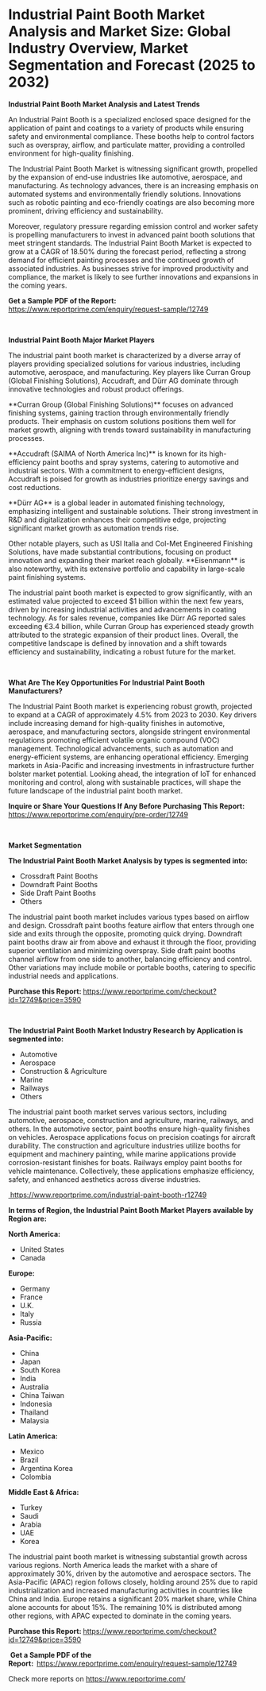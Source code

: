 <p><h1>Industrial Paint Booth Market Analysis and Market Size: Global Industry Overview, Market Segmentation and Forecast (2025 to 2032)</h1></p><p><strong>Industrial Paint Booth Market Analysis and Latest Trends</strong></p>
<p><p>An Industrial Paint Booth is a specialized enclosed space designed for the application of paint and coatings to a variety of products while ensuring safety and environmental compliance. These booths help to control factors such as overspray, airflow, and particulate matter, providing a controlled environment for high-quality finishing. </p><p>The Industrial Paint Booth Market is witnessing significant growth, propelled by the expansion of end-use industries like automotive, aerospace, and manufacturing. As technology advances, there is an increasing emphasis on automated systems and environmentally friendly solutions. Innovations such as robotic painting and eco-friendly coatings are also becoming more prominent, driving efficiency and sustainability.</p><p>Moreover, regulatory pressure regarding emission control and worker safety is propelling manufacturers to invest in advanced paint booth solutions that meet stringent standards. The Industrial Paint Booth Market is expected to grow at a CAGR of 18.50% during the forecast period, reflecting a strong demand for efficient painting processes and the continued growth of associated industries. As businesses strive for improved productivity and compliance, the market is likely to see further innovations and expansions in the coming years.</p></p>
<p><strong>Get a Sample PDF of the Report:&nbsp;</strong> <a href="https://www.reportprime.com/enquiry/request-sample/12749?utm_campaign=2241&utm_medium=2&utm_source=Github&utm_content=ia&utm_term=19032025&utm_id=industrial-paint-booth">https://www.reportprime.com/enquiry/request-sample/12749</a></p>
<p>&nbsp;</p>
<p><strong>Industrial Paint Booth Major Market Players</strong></p>
<p><p>The industrial paint booth market is characterized by a diverse array of players providing specialized solutions for various industries, including automotive, aerospace, and manufacturing. Key players like Curran Group (Global Finishing Solutions), Accudraft, and Dürr AG dominate through innovative technologies and robust product offerings. </p><p>**Curran Group (Global Finishing Solutions)** focuses on advanced finishing systems, gaining traction through environmentally friendly products. Their emphasis on custom solutions positions them well for market growth, aligning with trends toward sustainability in manufacturing processes.</p><p>**Accudraft (SAIMA of North America Inc)** is known for its high-efficiency paint booths and spray systems, catering to automotive and industrial sectors. With a commitment to energy-efficient designs, Accudraft is poised for growth as industries prioritize energy savings and cost reductions.</p><p>**Dürr AG** is a global leader in automated finishing technology, emphasizing intelligent and sustainable solutions. Their strong investment in R&D and digitalization enhances their competitive edge, projecting significant market growth as automation trends rise.</p><p>Other notable players, such as USI Italia and Col-Met Engineered Finishing Solutions, have made substantial contributions, focusing on product innovation and expanding their market reach globally. **Eisenmann** is also noteworthy, with its extensive portfolio and capability in large-scale paint finishing systems.</p><p>The industrial paint booth market is expected to grow significantly, with an estimated value projected to exceed $1 billion within the next few years, driven by increasing industrial activities and advancements in coating technology. As for sales revenue, companies like Dürr AG reported sales exceeding €3.4 billion, while Curran Group has experienced steady growth attributed to the strategic expansion of their product lines. Overall, the competitive landscape is defined by innovation and a shift towards efficiency and sustainability, indicating a robust future for the market.</p></p>
<p>&nbsp;</p>
<p><strong>What Are The Key Opportunities For Industrial Paint Booth Manufacturers?</strong></p>
<p><p>The Industrial Paint Booth market is experiencing robust growth, projected to expand at a CAGR of approximately 4.5% from 2023 to 2030. Key drivers include increasing demand for high-quality finishes in automotive, aerospace, and manufacturing sectors, alongside stringent environmental regulations promoting efficient volatile organic compound (VOC) management. Technological advancements, such as automation and energy-efficient systems, are enhancing operational efficiency. Emerging markets in Asia-Pacific and increasing investments in infrastructure further bolster market potential. Looking ahead, the integration of IoT for enhanced monitoring and control, along with sustainable practices, will shape the future landscape of the industrial paint booth market.</p></p>
<p><strong>Inquire or Share Your Questions If Any Before Purchasing This Report:</strong> <a href="https://www.reportprime.com/enquiry/pre-order/12749?utm_campaign=2241&utm_medium=2&utm_source=Github&utm_content=ia&utm_term=19032025&utm_id=industrial-paint-booth">https://www.reportprime.com/enquiry/pre-order/12749</a></p>
<p>&nbsp;</p>
<p><strong>Market Segmentation</strong></p>
<p><strong>The Industrial Paint Booth Market Analysis by types is segmented into:</strong></p>
<p><ul><li>Crossdraft Paint Booths</li><li>Downdraft Paint Booths</li><li>Side Draft Paint Booths</li><li>Others</li></ul></p>
<p><p>The industrial paint booth market includes various types based on airflow and design. Crossdraft paint booths feature airflow that enters through one side and exits through the opposite, promoting quick drying. Downdraft paint booths draw air from above and exhaust it through the floor, providing superior ventilation and minimizing overspray. Side draft paint booths channel airflow from one side to another, balancing efficiency and control. Other variations may include mobile or portable booths, catering to specific industrial needs and applications.</p></p>
<p><strong>Purchase this Report:&nbsp;</strong><a href="https://www.reportprime.com/checkout?id=12749&price=3590&utm_campaign=2241&utm_medium=2&utm_source=Github&utm_content=ia&utm_term=19032025&utm_id=industrial-paint-booth">https://www.reportprime.com/checkout?id=12749&price=3590</a></p>
<p>&nbsp;</p>
<p><strong>The Industrial Paint Booth Market Industry Research by Application is segmented into:</strong></p>
<p><ul><li>Automotive</li><li>Aerospace</li><li>Construction & Agriculture</li><li>Marine</li><li>Railways</li><li>Others</li></ul></p>
<p><p>The industrial paint booth market serves various sectors, including automotive, aerospace, construction and agriculture, marine, railways, and others. In the automotive sector, paint booths ensure high-quality finishes on vehicles. Aerospace applications focus on precision coatings for aircraft durability. The construction and agriculture industries utilize booths for equipment and machinery painting, while marine applications provide corrosion-resistant finishes for boats. Railways employ paint booths for vehicle maintenance. Collectively, these applications emphasize efficiency, safety, and enhanced aesthetics across diverse industries.</p></p>
<p><a href="https://www.reportprime.com/industrial-paint-booth-r12749?utm_campaign=2241&utm_medium=2&utm_source=Github&utm_content=ia&utm_term=19032025&utm_id=industrial-paint-booth">&nbsp;https://www.reportprime.com/industrial-paint-booth-r12749</a></p>
<p><strong>In terms of Region, the Industrial Paint Booth Market Players available by Region are:</strong></p>
<p>
    <p> <strong> North America: </strong>
        <ul>
            <li>United States</li>
            <li>Canada</li>
        </ul>
        </p> 
    <p> <strong> Europe: </strong>
        <ul>
            <li>Germany</li>
            <li>France</li>
            <li>U.K.</li>
            <li>Italy</li>
            <li>Russia</li>
        </ul>
        </p> 
    <p> <strong> Asia-Pacific: </strong>
        <ul>
            <li>China</li>
            <li>Japan</li>
            <li>South Korea</li>
            <li>India</li>
            <li>Australia</li>
            <li>China Taiwan</li>
            <li>Indonesia</li>
            <li>Thailand</li>
            <li>Malaysia</li>
        </ul>
        </p> 
    <p> <strong> Latin America: </strong>
        <ul>
            <li>Mexico</li>
            <li>Brazil</li>
            <li>Argentina Korea</li>
            <li>Colombia</li>
        </ul>
        </p> 
    <p> <strong> Middle East & Africa: </strong>
        <ul>
            <li>Turkey</li>
            <li>Saudi</li>
            <li>Arabia</li>
            <li>UAE</li>
            <li>Korea</li>
        </ul>
    </p>
    </p>
<p><p>The industrial paint booth market is witnessing substantial growth across various regions. North America leads the market with a share of approximately 30%, driven by the automotive and aerospace sectors. The Asia-Pacific (APAC) region follows closely, holding around 25% due to rapid industrialization and increased manufacturing activities in countries like China and India. Europe retains a significant 20% market share, while China alone accounts for about 15%. The remaining 10% is distributed among other regions, with APAC expected to dominate in the coming years.</p></p>
<p><strong>Purchase this Report: </strong><a href="https://www.reportprime.com/checkout?id=12749&price=3590&utm_campaign=2241&utm_medium=2&utm_source=Github&utm_content=ia&utm_term=19032025&utm_id=industrial-paint-booth">https://www.reportprime.com/checkout?id=12749&price=3590</a></p>
<p>&nbsp;<strong>Get a Sample PDF of the Report:&nbsp;&nbsp;</strong><a href="https://www.reportprime.com/enquiry/request-sample/12749?utm_campaign=2241&utm_medium=2&utm_source=Github&utm_content=ia&utm_term=19032025&utm_id=industrial-paint-booth">https://www.reportprime.com/enquiry/request-sample/12749</a></p>
<p><strong></strong></p>
<p>Check more reports on <a href="https://www.reportprime.com/?utm_campaign=2241&utm_medium=2&utm_source=Github&utm_content=ia&utm_term=19032025&utm_id=industrial-paint-booth">https://www.reportprime.com/</a></p>